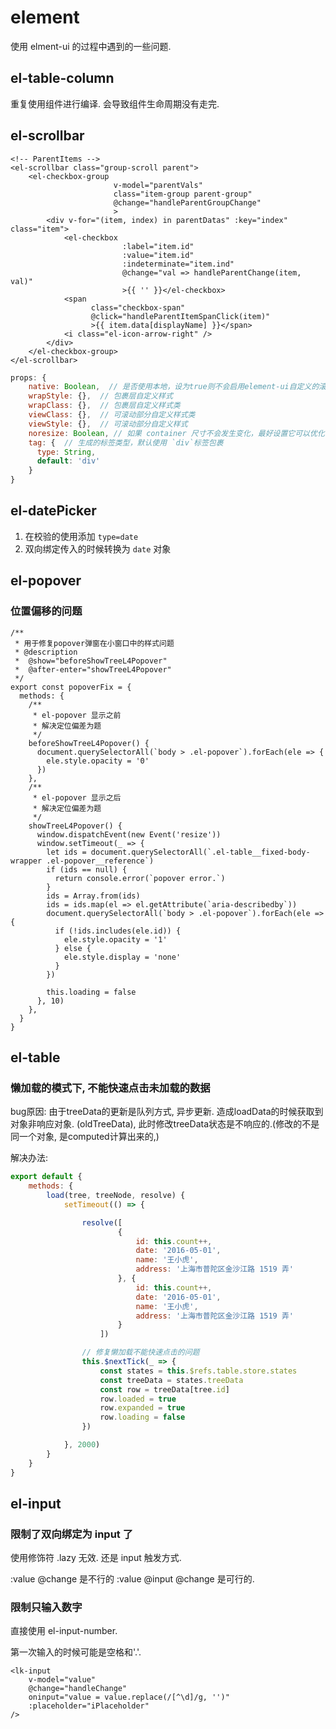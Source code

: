 # element

使用 elment-ui 的过程中遇到的一些问题. 



## el-table-column

重复使用组件进行编译. 会导致组件生命周期没有走完.



## el-scrollbar

```vue
<!-- ParentItems -->
<el-scrollbar class="group-scroll parent">
    <el-checkbox-group
                       v-model="parentVals"
                       class="item-group parent-group"
                       @change="handleParentGroupChange"
                       >
        <div v-for="(item, index) in parentDatas" :key="index" class="item">
            <el-checkbox
                         :label="item.id"
                         :value="item.id"
                         :indeterminate="item.ind"
                         @change="val => handleParentChange(item, val)"
                         >{{ '' }}</el-checkbox>
            <span
                  class="checkbox-span"
                  @click="handleParentItemSpanClick(item)"
                  >{{ item.data[displayName] }}</span>
            <i class="el-icon-arrow-right" />
        </div>
    </el-checkbox-group>
</el-scrollbar>
```

```js
props: {
    native: Boolean,  // 是否使用本地，设为true则不会启用element-ui自定义的滚动条
    wrapStyle: {},  // 包裹层自定义样式
    wrapClass: {},  // 包裹层自定义样式类
    viewClass: {},  // 可滚动部分自定义样式类
    viewStyle: {},  // 可滚动部分自定义样式
    noresize: Boolean, // 如果 container 尺寸不会发生变化，最好设置它可以优化性能
    tag: {  // 生成的标签类型，默认使用 `div`标签包裹
      type: String,
      default: 'div'
    }
}
```



## el-datePicker

1. 在校验的使用添加 `type=date`
2. 双向绑定传入的时候转换为 `date` 对象



## el-popover 

### 位置偏移的问题

```vue
/**
 * 用于修复popover弹窗在小窗口中的样式问题
 * @description
 *  @show="beforeShowTreeL4Popover"
 *  @after-enter="showTreeL4Popover"
 */
export const popoverFix = {
  methods: {
    /**
     * el-popover 显示之前
     * 解决定位偏差为题
     */
    beforeShowTreeL4Popover() {
      document.querySelectorAll(`body > .el-popover`).forEach(ele => {
        ele.style.opacity = '0'
      })
    },
    /**
     * el-popover 显示之后
     * 解决定位偏差为题
     */
    showTreeL4Popover() {
      window.dispatchEvent(new Event('resize'))
      window.setTimeout(_ => {
        let ids = document.querySelectorAll(`.el-table__fixed-body-wrapper .el-popover__reference`)
        if (ids == null) {
          return console.error(`popover error.`)
        }
        ids = Array.from(ids)
        ids = ids.map(el => el.getAttribute(`aria-describedby`))
        document.querySelectorAll(`body > .el-popover`).forEach(ele => {
          if (!ids.includes(ele.id)) {
            ele.style.opacity = '1'
          } else {
            ele.style.display = 'none'
          }
        })

        this.loading = false
      }, 10)
    },
  }
}
```





## el-table

###  懒加载的模式下, 不能快速点击未加载的数据

bug原因: 由于treeData的更新是队列方式, 异步更新. 造成loadData的时候获取到对象非响应对象. (oldTreeData), 此时修改treeData状态是不响应的.(修改的不是同一个对象, 是computed计算出来的,)

解决办法:

```js
export default {
    methods: {
        load(tree, treeNode, resolve) {
            setTimeout(() => {

                resolve([
                        {
                            id: this.count++,
                            date: '2016-05-01',
                            name: '王小虎',
                            address: '上海市普陀区金沙江路 1519 弄'
                        }, {
                            id: this.count++,
                            date: '2016-05-01',
                            name: '王小虎',
                            address: '上海市普陀区金沙江路 1519 弄'
                        }
                    ])

                // 修复懒加载不能快速点击的问题
                this.$nextTick(_ => {
                    const states = this.$refs.table.store.states
                    const treeData = states.treeData
                    const row = treeData[tree.id]
                    row.loaded = true
                    row.expanded = true
                    row.loading = false
                })

            }, 2000)
        }
    }
}
```



## el-input 

### 限制了双向绑定为 input 了

使用修饰符 .lazy 无效. 还是 input 触发方式.

:value @change 是不行的 :value @input @change 是可行的. 



### 限制只输入数字

直接使用 el-input-number.

第一次输入的时候可能是空格和'.'.

```vue
<lk-input
	v-model="value"
	@change="handleChange"
	oninput="value = value.replace(/[^\d]/g, '')"
	:placeholder="iPlaceholder"
/>
```

